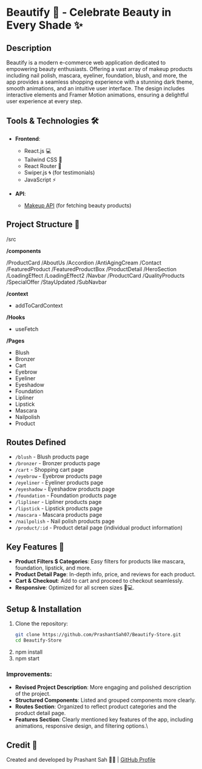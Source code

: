 # Beautify 💄 - Celebrate Beauty in Every Shade ✨

## Description 
Beautify is a modern e-commerce web application dedicated to empowering beauty enthusiasts. Offering a vast array of makeup products including nail polish, mascara, eyeliner, foundation, blush, and more, the app provides a seamless shopping experience with a stunning dark theme, smooth animations, and an intuitive user interface. The design includes interactive elements and Framer Motion animations, ensuring a delightful user experience at every step.

## Tools & Technologies 🛠️
- **Frontend**:  
  - React.js 💻  
  - Tailwind CSS 🎨  
  - React Router 🔀  
  - Swiper.js 🌀 (for testimonials)  
  - JavaScript ⚡

- **API**:
  - [Makeup API](http://makeup-api.herokuapp.com) (for fetching beauty products)

## Project Structure 📂

/src

**/components**

/ProductCard
/AboutUs
/Accordion
/AntiAgingCream
/Contact
/FeaturedProduct
/FeaturedProductBox
/ProductDetail
/HeroSection
/LoadingEffect
/LoadingEffect2
/Navbar
/ProductCard
/QualityProducts
/SpecialOffer
/StayUpdated
/SubNavbar

**/context**

- addToCardContext

**/Hooks**

- useFetch

**/Pages**

- Blush
- Bronzer
- Cart
- Eyebrow
- Eyeliner
- Eyeshadow
- Foundation
- Lipliner
- Lipstick
- Mascara
- Nailpolish
- Product 

## Routes Defined

- `/blush` - Blush products page
- `/bronzer` - Bronzer products page
- `/cart` - Shopping cart page
- `/eyebrow` - Eyebrow products page
- `/eyeliner` - Eyeliner products page
- `/eyeshadow` - Eyeshadow products page
- `/foundation` - Foundation products page
- `/lipliner` - Lipliner products page
- `/lipstick` - Lipstick products page
- `/mascara` - Mascara products page
- `/nailpolish` - Nail polish products page
- `/product/:id` - Product detail page (individual product information)

## Key Features 🌟
- **Product Filters $ Categories**: Easy filters for products like mascara, foundation, lipstick, and more.  
- **Product Detail Page**: In-depth info, price, and reviews for each product.  
- **Cart & Checkout**: Add to cart and proceed to checkout seamlessly.  
- **Responsive**: Optimized for all screen sizes 📱💻.

## Setup & Installation
1. Clone the repository:
   ```bash
   git clone https://github.com/PrashantSah07/Beautify-Store.git
   cd Beautify-Store

2. npm install
3. npm start

### Improvements:
- **Revised Project Description**: More engaging and polished description of the project.
- **Structured Components**: Listed and grouped components more clearly.
- **Routes Section**: Organized to reflect product categories and the product detail page.
- **Features Section**: Clearly mentioned key features of the app, including animations, responsive design, and filtering options.\


## Credit 🎉

Created and developed by Prashant Sah 👨‍💻 | [GitHub Profile](https://github.com/PrashantSah07/)
